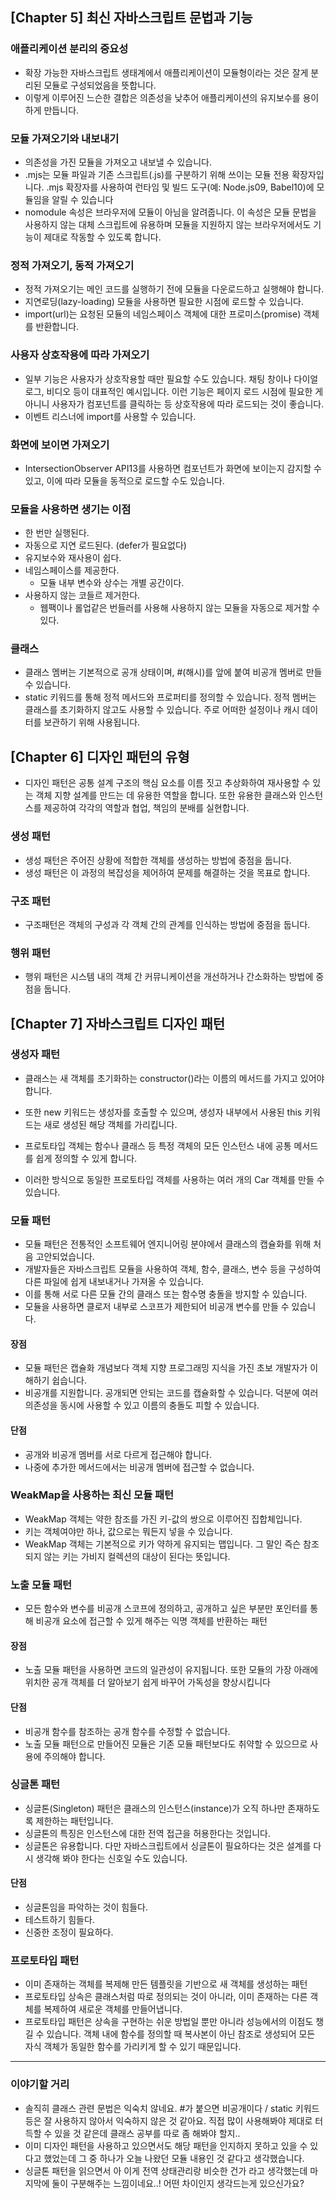 ## [Chapter 5] 최신 자바스크립트 문법과 기능

### 애플리케이션 분리의 중요성

- 확장 가능한 자바스크립트 생태계에서 애플리케이션이 모듈형이라는 것은 잘게 분리된 모듈로 구성되었음을 뜻합니다.
- 이렇게 이루어진 느슨한 결합은 의존성을 낮추어 애플리케이션의 유지보수를 용이하게 만듭니다.

### 모듈 가져오기와 내보내기

- 의존성을 가진 모듈을 가져오고 내보낼 수 있습니다.
- .mjs는 모듈 파일과 기존 스크립트(.js)를 구분하기 위해 쓰이는 모듈 전용 확장자입니다. .mjs 확장자를 사용하여 런타임 및 빌드 도구(예: Node.js09, Babel10)에 모듈임을 알릴 수 있습니다
- nomodule 속성은 브라우저에 모듈이 아님을 알려줍니다. 이 속성은 모듈 문법을 사용하지 않는 대체 스크립트에 유용하며 모듈을 지원하지 않는 브라우저에서도 기능이 제대로 작동할 수 있도록 합니다.

### 정적 가져오기, 동적 가져오기

- 정적 가져오기는 메인 코드를 실행하기 전에 모듈을 다운로드하고 실행해야 합니다.
- 지연로딩(lazy-loading) 모듈을 사용하면 필요한 시점에 로드할 수 있습니다.
- import(url)는 요청된 모듈의 네임스페이스 객체에 대한 프로미스(promise) 객체를 반환합니다.

### 사용자 상호작용에 따라 가져오기

- 일부 기능은 사용자가 상호작용할 때만 필요할 수도 있습니다. 채팅 창이나 다이얼로그, 비디오 등이 대표적인 예시입니다. 이런 기능은 페이지 로드 시점에 필요한 게 아니니 사용자가 컴포넌트를 클릭하는 등 상호작용에 따라 로드되는 것이 좋습니다.
- 이벤트 리스너에 import를 사용할 수 있습니다.

### 화면에 보이면 가져오기

- IntersectionObserver API13를 사용하면 컴포넌트가 화면에 보이는지 감지할 수 있고, 이에 따라 모듈을 동적으로 로드할 수도 있습니다.

### 모듈을 사용하면 생기는 이점

- 한 번만 실행된다.
- 자동으로 지연 로드된다. (defer가 필요없다)
- 유지보수와 재사용이 쉽다.
- 네임스페이스를 제공한다.
  - 모듈 내부 변수와 상수는 개별 공간이다.
- 사용하지 않는 코들르 제거한다.
  - 웹팩이나 롤업같은 번들러를 사용해 사용하지 않는 모듈을 자동으로 제거할 수 있다.

### 클래스

- 클래스 멤버는 기본적으로 공개 상태이며, #(해시)를 앞에 붙여 비공개 멤버로 만들 수 있습니다.
- static 키워드를 통해 정적 메서드와 프로퍼티를 정의할 수 있습니다. 정적 멤버는 클래스를 초기화하지 않고도 사용할 수 있습니다. 주로 어떠한 설정이나 캐시 데이터를 보관하기 위해 사용됩니다.

## [Chapter 6] 디자인 패턴의 유형

- 디자인 패턴은 공통 설계 구조의 핵심 요소를 이름 짓고 추상화하여 재사용할 수 있는 객체 지향 설계를 만드는 데 유용한 역할을 합니다. 또한 유용한 클래스와 인스턴스를 제공하여 각각의 역할과 협업, 책임의 분배를 실현합니다.

### 생성 패턴

- 생성 패턴은 주어진 상황에 적합한 객체를 생성하는 방법에 중점을 둡니다.
- 생성 패턴은 이 과정의 복잡성을 제어하여 문제를 해결하는 것을 목표로 합니다.

### 구조 패턴

- 구조패턴은 객체의 구성과 각 객체 간의 관계를 인식하는 방법에 중점을 둡니다.

### 행위 패턴

- 행위 패턴은 시스템 내의 객체 간 커뮤니케이션을 개선하거나 간소화하는 방법에 중점을 둡니다.

## [Chapter 7] 자바스크립트 디자인 패턴

### 생성자 패턴

- 클래스는 새 객체를 초기화하는 constructor()라는 이름의 메서드를 가지고 있어야 합니다.
- 또한 new 키워드는 생성자를 호출할 수 있으며, 생성자 내부에서 사용된 this 키워드는 새로 생성된 해당 객체를 가리킵니다.

- 프로토타입 객체는 함수나 클래스 등 특정 객체의 모든 인스턴스 내에 공통 메서드를 쉽게 정의할 수 있게 합니다.
- 이러한 방식으로 동일한 프로토타입 객체를 사용하는 여러 개의 Car 객체를 만들 수 있습니다.

### 모듈 패턴

- 모듈 패턴은 전통적인 소프트웨어 엔지니어링 분야에서 클래스의 캡슐화를 위해 처음 고안되었습니다.
- 개발자들은 자바스크립트 모듈을 사용하여 객체, 함수, 클래스, 변수 등을 구성하여 다른 파일에 쉽게 내보내거나 가져올 수 있습니다.
- 이를 통해 서로 다른 모듈 간의 클래스 또는 함수명 충돌을 방지할 수 있습니다.
- 모듈을 사용하면 클로저 내부로 스코프가 제한되어 비공개 변수를 만들 수 있습니다.

#### 장점

- 모듈 패턴은 캡슐화 개념보다 객체 지향 프로그래밍 지식을 가진 초보 개발자가 이해하기 쉽습니다.
- 비공개를 지원합니다. 공개되면 안되는 코드를 캡슐화할 수 있습니다. 덕분에 여러 의존성을 동시에 사용할 수 있고 이름의 충돌도 피할 수 있습니다.

#### 단점

- 공개와 비공개 멤버를 서로 다르게 접근해야 합니다.
- 나중에 추가한 메서드에서는 비공개 멤버에 접근할 수 없습니다.

### WeakMap을 사용하는 최신 모듈 패턴

- WeakMap 객체는 약한 참조를 가진 키-값의 쌍으로 이루어진 집합체입니다.
- 키는 객체여야만 하나, 값으로는 뭐든지 넣을 수 있습니다.
- WeakMap 객체는 기본적으로 키가 약하게 유지되는 맵입니다. 그 말인 즉슨 참조되지 않는 키는 가비지 컬렉션의 대상이 된다는 뜻입니다.

### 노출 모듈 패턴

- 모든 함수와 변수를 비공개 스코프에 정의하고, 공개하고 싶은 부분만 포인터를 통해 비공개 요소에 접근할 수 있게 해주는 익명 객체를 반환하는 패턴

#### 장점

- 노출 모듈 패턴을 사용하면 코드의 일관성이 유지됩니다. 또한 모듈의 가장 아래에 위치한 공개 객체를 더 알아보기 쉽게 바꾸어 가독성을 향상시킵니다

#### 단점

- 비공개 함수를 참조하는 공개 함수를 수정할 수 없습니다.
- 노출 모듈 패턴으로 만들어진 모듈은 기존 모듈 패턴보다도 취약할 수 있으므로 사용에 주의해야 합니다.

### 싱글톤 패턴

- 싱글톤(Singleton) 패턴은 클래스의 인스턴스(instance)가 오직 하나만 존재하도록 제한하는 패턴입니다.
- 싱글톤의 특징은 인스턴스에 대한 전역 접근을 허용한다는 것입니다.
- 싱글톤은 유용합니다. 다만 자바스크립트에서 싱글톤이 필요하다는 것은 설계를 다시 생각해 봐야 한다는 신호일 수도 있습니다.

#### 단점

- 싱글톤임을 파악하는 것이 힘들다.
- 테스트하기 힘들다.
- 신중한 조정이 필요하다.

### 프로토타입 패턴

- 이미 존재하는 객체를 복제해 만든 템플릿을 기반으로 새 객체를 생성하는 패턴
- 프로토타입 상속은 클래스처럼 따로 정의되는 것이 아니라, 이미 존재하는 다른 객체를 복제하여 새로운 객체를 만들어냅니다.
- 프로토타입 패턴은 상속을 구현하는 쉬운 방법일 뿐만 아니라 성능에서의 이점도 챙길 수 있습니다. 객체 내에 함수를 정의할 때 복사본이 아닌 참조로 생성되어 모든 자식 객체가 동일한 함수를 가리키게 할 수 있기 때문입니다.

---

### 이야기할 거리

- 솔직히 클래스 관련 문법은 익숙치 않네요. #가 붙으면 비공개이다 / static 키워드 등은 잘 사용하지 않아서 익숙하지 않은 것 같아요. 직접 많이 사용해봐야 제대로 터득할 수 있을 것 같은데 클래스 공부를 따로 좀 해봐야 할지..
- 이미 디자인 패턴을 사용하고 있으면서도 해당 패턴을 인지하지 못하고 있을 수 있다고 했었는데 그 중 하나가 오늘 나왔던 모듈 내용인 것 같다고 생각했습니다.
- 싱글톤 패턴을 읽으면서 아 이게 전역 상태관리랑 비슷한 건가 라고 생각했는데 마지막에 둘이 구분해주는 느낌이네요..! 어떤 차이인지 생각드는게 있으신가요?
